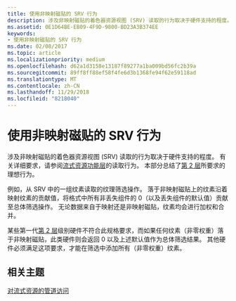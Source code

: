 ```yaml
---
title: 使用非映射磁贴的 SRV 行为
description: 涉及非映射磁贴的着色器资源视图 (SRV) 读取的行为取决于硬件支持的程度。
ms.assetid: 0E1D64BE-EB09-4F9D-9800-BD23A3B374EE
keywords:
- 使用非映射磁贴的 SRV 行为
ms.date: 02/08/2017
ms.topic: article
ms.localizationpriority: medium
ms.openlocfilehash: d62a1d3158e13187f89277a1ba009bd56fc2b39a
ms.sourcegitcommit: 89ff8ff88ef58f4fe6d3b1368fe94f62e59118ad
ms.translationtype: MT
ms.contentlocale: zh-CN
ms.lasthandoff: 11/29/2018
ms.locfileid: "8218040"
---
```

# <a name="span-iddirect3dconceptssrvbehaviorwithnon-mappedtilesspansrv-behavior-with-non-mapped-tiles"></a><span id="direct3dconcepts.srv_behavior_with_non-mapped_tiles"></span>使用非映射磁贴的 SRV 行为


涉及非映射磁贴的着色器资源视图 (SRV) 读取的行为取决于硬件支持的程度。 有关详细要求，请参阅[流式资源功能层](streaming-resources-features-tiers.md)的读取行为。 本部分总结了[第 2 层](tier-2.md)所要求的理想行为。

例如，从 SRV 中的一组纹素读取的纹理筛选操作。 落于非映射磁贴上的纹素沿着映射纹素的贡献值，将格式中所有非丢失组件的 0（以及丢失组件的默认值）贡献至总体筛选操作。 无论数据来自于映射还是非映射磁贴，纹素均会进行加权和合并。

某些第一代[第 2 层](tier-2.md)级别硬件不符合此规格要求，而如果任何纹素（非零权重）落于非映射磁贴，此类硬件则会返回 0 以及上述默认值作为总体筛选结果。 其他硬件必须满足这项要求，才能在筛选中添加所有（非零权重）纹素。

## <a name="span-idrelated-topicsspanrelated-topics"></a><span id="related-topics"></span>相关主题


[对流式资源的管道访问](pipeline-access-to-streaming-resources.md)

 

 




